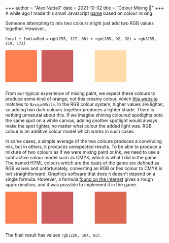 +++
author = "Alex Nuttall"
date = 2021-10-02
title = "Colour Mixing 🎨"
+++
A while ago I made this small Javascript [game](https://thick-hollins.github.io/mixhtml/) based on colour mixing. 

Someone attempting to mix two colours might just add two RGB values together. However...

`Coral + IndianRed =`
`rgb(255, 127, 80) + rgb(205, 92, 92) = rgb(255, 219, 172)`

<svg width="110" height="110">
  <rect width="100" height="100" style="fill:rgb(255,127,80);" />
</svg>
<svg width="110" height="110">
  <rect width="100" height="100" style="fill:rgb(205,92,92);" />
</svg>
<svg width="50" height="110">
  <rect width="50" height="100" style="fill:white;" />
</svg>
<svg width="110" height="110">
  <rect width="100" height="100" style="fill:rgb(255,219,172);" />
</svg>

From our typical experience of mixing paint, we expect these colours to produce some kind of orange, not this creamy colour, which [this website](https://colors.artyclick.com/color-name-finder/) matches to `NavajoWhite`. In the RGB colour system, higher values are lighter, so adding two dark colours together produces a lighter shade. There is nothing unnatural about this. If we imagine shining coloured spotlights onto the same spot on a white canvas, adding another spotlight would always make the spot lighter, no matter what colour the added light was. RGB colour is an additive colour model which works in such cases. 

In some cases, a simple average of the two colours produces a convincing mix, but in others, it produces unexpected results. To be able to produce a mixture of two colours as if we were mixing paint or ink, we need to use a subtractive colour model such as CMYK, which is what I did in the game. The named HTML colours which are the basis of the game are defined as RGB values and unfortunately, converting an RGB or hex colour to CMYK is not straightforward. Graphics software that does it doesn't depend on a single formula. However, a formula [found on the internet](https://www.rapidtables.com/convert/color/rgb-to-cmyk.html) gives a rough approximation, and it was possible to implement it in the game.

<svg width="110" height="110">
  <rect width="100" height="100" style="fill:rgb(255,127,80);" />
</svg>
<svg width="110" height="110">
  <rect width="100" height="100" style="fill:rgb(205,92,92);" />
</svg>
<svg width="50" height="110">
  <rect width="50" height="100" style="fill:white;" />
</svg>
<svg width="110" height="110">
  <rect width="100" height="100" style="fill:rgb(220,104,83);" />
</svg>

The final result has values `rgb(220, 104, 83)`. 